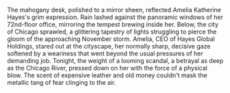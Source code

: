 The mahogany desk, polished to a mirror sheen, reflected Amelia Katherine Hayes's grim expression.  Rain lashed against the panoramic windows of her 72nd-floor office, mirroring the tempest brewing inside her.  Below, the city of Chicago sprawled, a glittering tapestry of lights struggling to pierce the gloom of the approaching November storm.  Amelia, CEO of Hayes Global Holdings, stared out at the cityscape, her normally sharp, decisive gaze softened by a weariness that went beyond the usual pressures of her demanding job.  Tonight, the weight of a looming scandal, a betrayal as deep as the Chicago River, pressed down on her with the force of a physical blow.  The scent of expensive leather and old money couldn't mask the metallic tang of fear clinging to the air.
